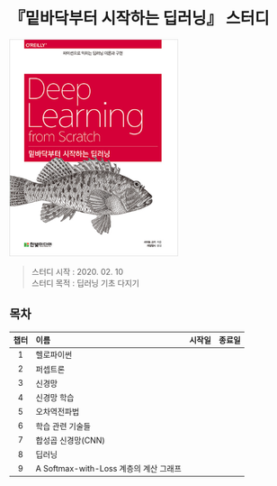 # 『밑바닥부터 시작하는 딥러닝』 스터디

<img src="/data/book.jpg" width="300px" alt="book"></img><br/>
> 스터디 시작 : 2020. 02. 10<br>
> 스터디 목적 : 딥러닝 기초 다지기

## 목차
|챕터|이름|시작일|종료일|
|:---:|:---|:---:|:---:|
|1|헬로파이썬|||
|2|퍼셉트론|||
|3|신경망|||
|4|신경망 학습|||
|5|오차역전파법|||
|6|학습 관련 기술들|||
|7|합성곱 신경망(CNN)|||
|8|딥러닝|||
|9|A Softmax-with-Loss 계층의 계산 그래프|||

